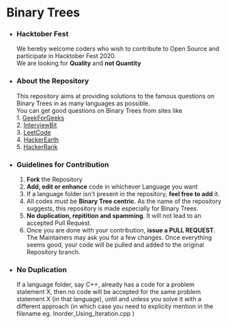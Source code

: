 # Binary Trees

- ### Hacktober Fest
    We hereby welcome coders who wish to contribute to Open Source and participate in  Hacktober Fest 2020.  
    We are looking for <b>Quality</b> and <b>not Quantity</b> 

- ### About the Repository  
    This repository aims at providing solutions to the famous questions on Binary Trees in as many languages as possible.  
    You can get good questions on Binary Trees from sites like  
        1. <a href = "https://www.geeksforgeeks.org/">GeekForGeeks</a>  
        2. <a href = "https://www.interviewbit.com/">InterviewBit</a>  
        3. <a href = "https://leetcode.com/">LeetCode</a>  
        4. <a href = "https://www.hackerearth.com/challenges/">HackerEarth</a>  
        5. <a href = "https://www.hackerrank.com/">HackerRank</a>  
    
- ### Guidelines for Contribution
    1. **Fork** the Repository
    2. **Add, edit or enhance** code in whichever Language you want
    3. If a language folder isn't present in the repository, **feel free to add** it.
    4. All codes must be **Binary Tree centric**. As the name of the repository suggests, this repository is made especially for Binary Trees.
    5. **No duplication, repitition and spamming**. It will not lead to an accepted Pull Request.
    6. Once you are done with your contribution, **issue a PULL REQUEST**. The Maintainers may ask you for a few changes. Once everything seems good, your code will be pulled and added to the original Repository branch.
    
- ### No Duplication
    If a language folder, say C++, already has a code for a problem statement X, then no code will be accepted for the same problem statement X (in that language), until and unless you solve it with a different approach (in which case you need to explicity mention in the filename eg. Inorder_Using_Iteration.cpp )
